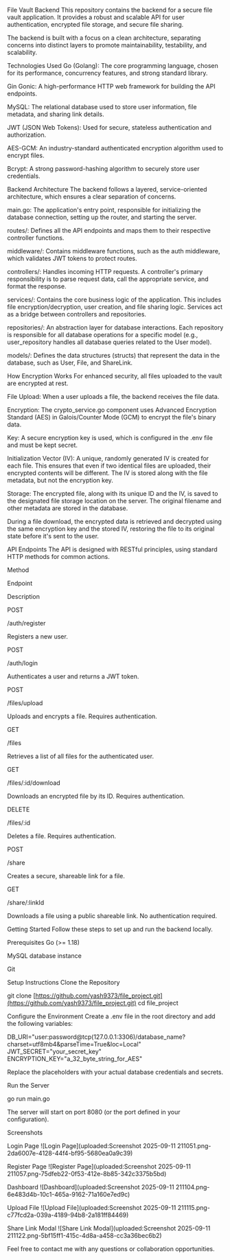File Vault Backend
This repository contains the backend for a secure file vault application. It provides a robust and scalable API for user authentication, encrypted file storage, and secure file sharing.

The backend is built with a focus on a clean architecture, separating concerns into distinct layers to promote maintainability, testability, and scalability.

Technologies Used
Go (Golang): The core programming language, chosen for its performance, concurrency features, and strong standard library.

Gin Gonic: A high-performance HTTP web framework for building the API endpoints.

MySQL: The relational database used to store user information, file metadata, and sharing link details.

JWT (JSON Web Tokens): Used for secure, stateless authentication and authorization.

AES-GCM: An industry-standard authenticated encryption algorithm used to encrypt files.

Bcrypt: A strong password-hashing algorithm to securely store user credentials.

Backend Architecture
The backend follows a layered, service-oriented architecture, which ensures a clear separation of concerns.

main.go: The application's entry point, responsible for initializing the database connection, setting up the router, and starting the server.

routes/: Defines all the API endpoints and maps them to their respective controller functions.

middleware/: Contains middleware functions, such as the auth middleware, which validates JWT tokens to protect routes.

controllers/: Handles incoming HTTP requests. A controller's primary responsibility is to parse request data, call the appropriate service, and format the response.

services/: Contains the core business logic of the application. This includes file encryption/decryption, user creation, and file sharing logic. Services act as a bridge between controllers and repositories.

repositories/: An abstraction layer for database interactions. Each repository is responsible for all database operations for a specific model (e.g., user_repository handles all database queries related to the User model).

models/: Defines the data structures (structs) that represent the data in the database, such as User, File, and ShareLink.

How Encryption Works
For enhanced security, all files uploaded to the vault are encrypted at rest.

File Upload: When a user uploads a file, the backend receives the file data.

Encryption: The crypto_service.go component uses Advanced Encryption Standard (AES) in Galois/Counter Mode (GCM) to encrypt the file's binary data.

Key: A secure encryption key is used, which is configured in the .env file and must be kept secret.

Initialization Vector (IV): A unique, randomly generated IV is created for each file. This ensures that even if two identical files are uploaded, their encrypted contents will be different. The IV is stored along with the file metadata, but not the encryption key.

Storage: The encrypted file, along with its unique ID and the IV, is saved to the designated file storage location on the server. The original filename and other metadata are stored in the database.

During a file download, the encrypted data is retrieved and decrypted using the same encryption key and the stored IV, restoring the file to its original state before it's sent to the user.

API Endpoints
The API is designed with RESTful principles, using standard HTTP methods for common actions.

Method

Endpoint

Description

POST

/auth/register

Registers a new user.

POST

/auth/login

Authenticates a user and returns a JWT token.

POST

/files/upload

Uploads and encrypts a file. Requires authentication.

GET

/files

Retrieves a list of all files for the authenticated user.

GET

/files/:id/download

Downloads an encrypted file by its ID. Requires authentication.

DELETE

/files/:id

Deletes a file. Requires authentication.

POST

/share

Creates a secure, shareable link for a file.

GET

/share/:linkId

Downloads a file using a public shareable link. No authentication required.

Getting Started
Follow these steps to set up and run the backend locally.

Prerequisites
Go (>= 1.18)

MySQL database instance

Git

Setup Instructions
Clone the Repository

git clone [https://github.com/yash9373/file_project.git](https://github.com/yash9373/file_project.git)
cd file_project

Configure the Environment
Create a .env file in the root directory and add the following variables:

DB_URI="user:password@tcp(127.0.0.1:3306)/database_name?charset=utf8mb4&parseTime=True&loc=Local"
JWT_SECRET="your_secret_key"
ENCRYPTION_KEY="a_32_byte_string_for_AES"

Replace the placeholders with your actual database credentials and secrets.

Run the Server

go run main.go

The server will start on port 8080 (or the port defined in your configuration).

Screenshots
<br/>

Login Page
![Login Page](uploaded:Screenshot 2025-09-11 211051.png-2da6007e-4128-44f4-bf95-5680ea0a9c39)

Register Page
![Register Page](uploaded:Screenshot 2025-09-11 211057.png-75dfeb22-0f53-412e-8b85-342c3375b5bd)

Dashboard
![Dashboard](uploaded:Screenshot 2025-09-11 211104.png-6e483d4b-10c1-465a-9162-71a160e7ed9c)

Upload File
![Upload File](uploaded:Screenshot 2025-09-11 211115.png-c77fcd2a-039a-4189-94b8-2a181ff84469)

Share Link Modal
![Share Link Modal](uploaded:Screenshot 2025-09-11 211122.png-5bf15ff1-415c-4d8a-a458-cc3a36bec6b2)

Feel free to contact me with any questions or collaboration opportunities.